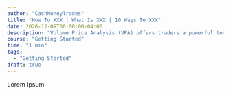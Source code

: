 ```yaml
---
author: "CashMoneyTrades"
title: "How To XXX | What Is XXX | 10 Ways To XXX"
date: 2026-12-09T00:00:00-04:00
description: "Volume Price Analysis (VPA) offers traders a powerful tool to decipher the market's language and make more informed trading decisions."
course: "Getting Started"
time: "1 min"
tags:
  - "Getting Started"
draft: true
---
```



Lorem Ipsum